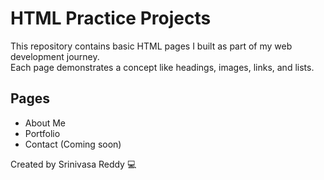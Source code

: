# HTML Practice Projects

This repository contains basic HTML pages I built as part of my web development journey.  
Each page demonstrates a concept like headings, images, links, and lists.

## Pages
- About Me
- Portfolio
- Contact (Coming soon)

Created by Srinivasa Reddy 💻
